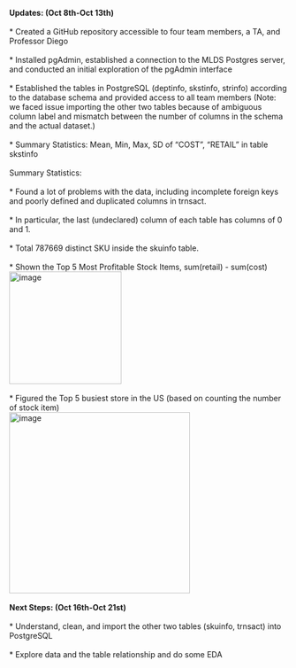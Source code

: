 **Updates: (Oct 8th-Oct 13th)**
<br /> 
<br />   * Created a GitHub repository accessible to four team members, a TA, and Professor Diego
<br /> 
<br />   *	Installed pgAdmin, established a connection to the MLDS Postgres server, and conducted an initial exploration of the pgAdmin interface
<br /> 
<br />   *	Established the tables in PostgreSQL (deptinfo, skstinfo, strinfo) according to the database schema and provided access to all team members (Note: we faced issue importing the other two tables because of ambiguous column label and mismatch between the number of columns in the schema and the actual dataset.)
<br /> 
<br /> *	Summary Statistics:	Mean, Min, Max, SD of “COST”, “RETAIL” in table skstinfo
<br /> 
<br /> Summary Statistics:
<br /> 
<br /> *	Found a lot of problems with the data, including incomplete foreign keys and poorly defined and duplicated columns in trnsact. 
<br /> 
<br /> *	In particular, the last (undeclared) column of each table has columns of 0 and 1. 
<br /> 
<br /> *	Total 787669 distinct SKU inside the skuinfo table. 
<br /> 
<br /> *	Shown the Top 5 Most Profitable Stock Items, sum(retail) - sum(cost)
<br /> <img width="203" alt="image" src="https://github.com/MSIA/MLDS400_Group3-Ye-Joon-Han-Jiayue-Tian-Wesley-Wang-Yumin-Zhang/assets/145531369/2631a4a2-485d-4148-a752-9545d954b0f9">
<br /> 
<br /> *	Figured the Top 5 busiest store in the US (based on counting the number of stock item)
<br /> <img width="327" alt="image" src="https://github.com/MSIA/MLDS400_Group3-Ye-Joon-Han-Jiayue-Tian-Wesley-Wang-Yumin-Zhang/assets/145531369/6ff399d1-6d86-43e0-9f33-d879f49b4bf6">
<br /> 
<br /> **Next Steps: (Oct 16th-Oct 21st)**
<br /> 
<br /> * Understand, clean, and import the other two tables (skuinfo, trnsact) into PostgreSQL
<br /> 
<br /> *	Explore data and the table relationship and do some EDA

